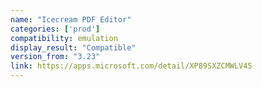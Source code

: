 ```yaml
---
name: "Icecream PDF Editor"
categories: ['prod']
compatibility: emulation
display_result: "Compatible"
version_from: "3.23"
link: https://apps.microsoft.com/detail/XP89SXZCMWLV45
---
```

